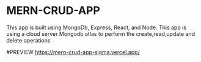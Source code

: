 # MERN-CRUD-APP
This app is built using MongoDb, Express, React, and Node. This app is using a cloud server Mongodb atlas to perform the create,read,update and delete operations



#PREVIEW 
https://mern-crud-app-sigma.vercel.app/
